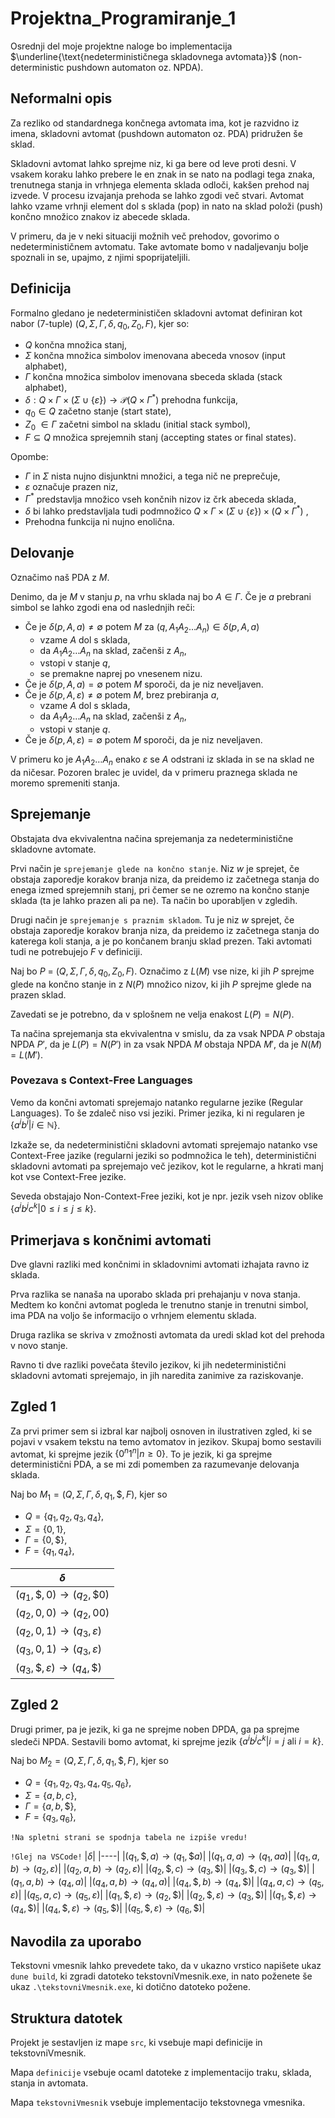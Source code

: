 # Projektna_Programiranje_1

Osrednji del moje projektne naloge bo implementacija $\underline{\text{nedeterminističnega skladovnega avtomata}}$ (non-deterministic pushdown automaton oz. NPDA). 

## Neformalni opis


Za rezliko od standardnega končnega avtomata ima, kot je razvidno iz imena, skladovni avtomat (pushdown automaton oz. PDA) pridružen še sklad. 

Skladovni avtomat lahko sprejme niz, ki ga bere od leve proti desni. V vsakem koraku lahko prebere le en znak in se nato na podlagi tega znaka, trenutnega stanja in vrhnjega elementa sklada odloči, kakšen prehod naj izvede. V procesu izvajanja prehoda se lahko zgodi več stvari. Avtomat lahko vzame vrhnji element dol s sklada (pop) in nato na sklad položi (push) končno množico znakov iz abecede sklada.

V primeru, da je v neki situaciji možnih več prehodov, govorimo o nedeterminističnem avtomatu. Take avtomate bomo v nadaljevanju bolje spoznali in se, upajmo, z njimi spoprijateljili.

## Definicija

Formalno gledano je nedeterminističen skladovni avtomat definiran kot nabor (7-tuple) $(Q, \Sigma, \Gamma,\delta, q_0, Z_0, F )$, kjer so:

- $Q$ končna množica stanj,
- $\Sigma$ končna množica simbolov imenovana abeceda vnosov (input alphabet),
- $\Gamma$ končna množica simbolov imenovana sbeceda sklada (stack alphabet),
- $\delta : Q \times \Gamma \times (\Sigma \cup \{\varepsilon\}) \to \mathscr{P}(Q \times \Gamma^{*})$ prehodna funkcija,
- $q_0 \in Q$ začetno stanje (start state),
- $Z_0$ $\in \Gamma$ začetni simbol na skladu (initial stack symbol),
- $F \subseteq Q$ množica sprejemnih stanj (accepting states or final states).

Opombe:

- $\Gamma$ in $\Sigma$ nista nujno disjunktni množici, a tega nič ne preprečuje,
- $\varepsilon$ označuje prazen niz,
- $\Gamma^{*}$ predstavlja množico vseh končnih nizov iz črk abeceda sklada,
- $\delta$ bi lahko predstavljala tudi podmnožico $Q \times \Gamma \times (\Sigma \cup \{\varepsilon\}) \times (Q \times \Gamma^{*})$ ,
- Prehodna funkcija ni nujno enolična.

## Delovanje

Označimo naš PDA z $M$.

Denimo, da je $M$ v stanju $p$, na vrhu sklada naj bo $A \in \Gamma$. Če je $a$ prebrani simbol se lahko zgodi ena od naslednjih reči:

- Če je $\delta(p, A, a) \neq \emptyset$ potem $M$ za $(q, A_{1}A_{2}\ldots A_{n}) \in \delta(p, A, a)$
    - vzame $A$ dol s sklada,
    - da $A_{1}A_{2}\ldots A_{n}$ na sklad, začenši z $A_n$,
    - vstopi v stanje $q$,
    - se premakne naprej po vnesenem nizu.
- Če je $\delta(p, A, a) = \emptyset$ potem $M$ sporoči, da je niz neveljaven.
- Če je $\delta(p,A ,\varepsilon) \neq \emptyset$ potem $M$, brez prebiranja $a$,
    - vzame $A$ dol s sklada,
    - da $A_{1}A_{2}\ldots A_{n}$ na sklad, začenši z $A_n$,
    - vstopi v stanje $q$.
- Če je $\delta(p,A ,\varepsilon) = \emptyset$ potem $M$ sporoči, da je niz neveljaven.

V primeru ko je $A_{1}A_{2}\ldots A_{n}$ enako $\varepsilon$ se $A$ odstrani iz sklada in se na sklad ne da ničesar. Pozoren bralec je uvidel, da v primeru praznega sklada ne moremo spremeniti stanja. 


## Sprejemanje

Obstajata dva ekvivalentna načina sprejemanja za nedeterministične skladovne avtomate.

Prvi način je `sprejemanje glede na končno stanje`. Niz $w$ je sprejet, če obstaja zaporedje korakov branja niza, da preidemo iz začetnega stanja do enega izmed sprejemnih stanj, pri čemer se ne ozremo na končno stanje sklada (ta je lahko prazen ali pa ne). Ta način bo uporabljen v zgledih.

Drugi način je `sprejemanje s praznim skladom`. Tu je niz $w$ sprejet, če obstaja zaporedje korakov branja niza, da preidemo iz začetnega stanja do katerega koli stanja, a je po končanem branju sklad prezen. Taki avtomati tudi ne potrebujejo $F$ v definiciji.

Naj bo $P$ = $(Q, \Sigma, \Gamma,\delta, q_0, Z_0, F )$. Označimo z $L(M)$ vse nize, ki jih $P$ sprejme glede na končno stanje in z $N(P)$ množico nizov, ki jih $P$ sprejme glede na prazen sklad.

Zavedati se je potrebno, da v splošnem ne velja enakost $L(P) = N(P)$.

Ta načina sprejemanja sta ekvivalentna v smislu, da za vsak NPDA $P$ obstaja NPDA $P'$, da je $L(P) = N(P')$ in za vsak NPDA $M$ obstaja NPDA $M'$, da je $N(M) = L(M')$. 

### Povezava s Context-Free Languages

Vemo da končni avtomati sprejemajo natanko regularne jezike (Regular Languages). To še zdaleč niso vsi jeziki. Primer jezika, ki ni regularen je $\{a^{i}b^{i} | i \in \mathbb{N}\}$.

Izkaže se, da nedeterministični skladovni avtomati sprejemajo natanko vse Context-Free jazike (regularni jeziki so podmnožica le teh), deterministični skladovni avtomati pa sprejemajo več jezikov, kot le regularne, a hkrati manj kot vse Context-Free jezike.

Seveda obstajajo Non-Context-Free jeziki, kot je npr. jezik vseh nizov oblike $\{a^{i}b^{j}c^{k} | 0\leq i\leq j\leq k\}$.

## Primerjava s končnimi avtomati

Dve glavni razliki med končnimi in skladovnimi avtomati izhajata ravno iz sklada.

Prva razlika se nanaša na uporabo sklada pri prehajanju v nova stanja. Medtem ko končni avtomat pogleda le trenutno stanje in trenutni simbol, ima PDA na voljo še informacijo o vrhnjem elementu sklada. 

Druga razlika se skriva v zmožnosti avtomata da uredi sklad kot del prehoda v novo stanje. 

Ravno ti dve razliki povečata število jezikov, ki jih nedeterministični skladovni avtomati sprejemajo, in jih naredita zanimive za raziskovanje.

## Zgled 1

Za prvi primer sem si izbral kar najbolj osnoven in ilustrativen zgled, ki se pojavi v vsakem tekstu na temo avtomatov in jezikov. Skupaj bomo sestavili avtomat, ki sprejme jezik $\{0^{n}1^{n}|n \geq 0\}$. To je jezik, ki ga sprejme deterministični PDA, a se mi zdi pomemben za razumevanje delovanja sklada.

Naj bo $M_1 = \left( Q, \Sigma, \Gamma, \delta, q_1, \$, F \right)$, kjer so

- $Q=\{q_1, q_2, q_3, q_4\},$
- $\Sigma = \{0,1\},$
- $\Gamma = \{0,\$\},$
- $F = \{q_1, q_4\}$,

|$\delta$|
|----|
|$(q_1, {\$}, 0) \to (q_2, {\$}0)$|
|$(q_2, 0, 0) \to (q_2, 00)$|
|$(q_2, 0, 1) \to (q_3, \varepsilon)$|
|$(q_3, 0, 1) \to (q_3, \varepsilon)$|
|$(q_3, {\$}, \varepsilon) \to (q_4, {\$})$|

<!-- Sipser 113 -->

## Zgled 2

Drugi primer, pa je jezik, ki ga ne sprejme noben DPDA, ga pa sprejme sledeči NPDA.
Sestavili bomo avtomat, ki sprejme jezik $\{a^{i}b^{j}c^{k} | i=j \text{  ali  } i=k\}$.

Naj bo $M_2 = \left( Q, \Sigma, \Gamma, \delta, q_1, \$, F \right)$, kjer so

- $Q=\{q_1, q_2, q_3, q_4, q_5, q_6\},$
- $\Sigma = \{a, b, c\},$
- $\Gamma = \{a,b,\$\},$
- $F = \{q_3, q_6\}$,

`!Na spletni strani se spodnja tabela ne izpiše vredu!`

`!Glej na VSCode!`
|$\delta$|
|----|
|$(q_1, {\$}, a) \to (q_1, {\$}a)$|
|$(q_1, a, a) \to (q_1, aa)$|
|$(q_1, a, b) \to (q_2, \varepsilon)$|
|$(q_2, a, b) \to (q_2, \varepsilon)$|
|$(q_2, {\$}, c) \to (q_3, {\$})$|
|$(q_3, {\$}, c) \to (q_3, {\$})$|
|$(q_1, a, b) \to (q_4, a)$|
|$(q_4, a, b) \to (q_4, a)$|
|$(q_4, {\$}, b) \to (q_4,{\$})$|
|$(q_4, a, c) \to (q_5, \varepsilon)$|
|$(q_5, a, c) \to (q_5, \varepsilon)$|
|$(q_1, {\$}, \varepsilon) \to (q_2, {\$})$|
|$(q_2, {\$}, \varepsilon) \to (q_3, {\$})$|
|$(q_1, {\$}, \varepsilon) \to (q_4, {\$})$|
|$(q_4, {\$}, \varepsilon) \to (q_5, {\$})$|
|$(q_5, {\$}, \varepsilon) \to (q_6, {\$})$|

<!-- Sipser 114 -->

## Navodila za uporabo

Tekstovni vmesnik lahko prevedete tako, da v ukazno vrstico napišete ukaz `dune build`, ki zgradi datoteko tekstovniVmesnik.exe, in nato poženete še ukaz `.\tekstovniVmesnik.exe`, ki dotično datoteko požene. 

## Struktura datotek

Projekt je sestavljen iz mape `src`, ki vsebuje mapi definicije in tekstovniVmesnik.

Mapa `definicije` vsebuje ocaml datoteke z implementacijo traku, sklada, stanja in avtomata.

Mapa `tekstovniVmesnik` vsebuje implementacijo tekstovnega vmesnika.



